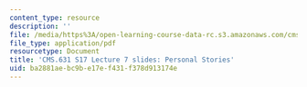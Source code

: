 ```yaml
---
content_type: resource
description: ''
file: /media/https%3A/open-learning-course-data-rc.s3.amazonaws.com/cms-631-data-storytelling-studio-climate-change-spring-2017/ba2881aebc9be17ef431f378d913174e_MITCMS_631s17_lec7_person.pdf
file_type: application/pdf
resourcetype: Document
title: 'CMS.631 S17 Lecture 7 slides: Personal Stories'
uid: ba2881ae-bc9b-e17e-f431-f378d913174e
---
```

